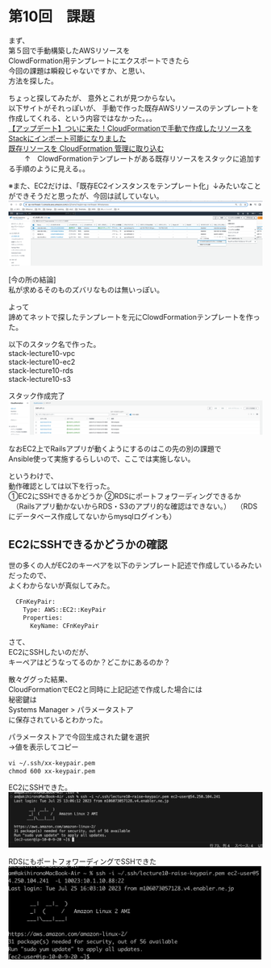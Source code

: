 # 第10回　課題

まず、  
第５回で手動構築したAWSリソースを  
ClowdFormation用テンプレートにエクスポートできたら  
今回の課題は瞬殺じゃないですか、と思い、  
方法を探した。  

ちょっと探してみたが、  意外とこれが見つからない。  
以下サイトがそれっぽいが、  手動で作った既存AWSリソースのテンプレートを作成してくれる、という内容ではなかった。。。  
[【アップデート】ついに来た！CloudFormationで手動で作成したリソースをStackにインポート可能になりました](https://dev.classmethod.jp/articles/cloudformation-import-existing-resources/)  
[既存リソースを CloudFormation 管理に取り込む](https://docs.aws.amazon.com/ja_jp/AWSCloudFormation/latest/UserGuide/resource-import.html)  
　　 ↑　ClowdFormationテンプレートがある既存リソースをスタックに追加する手順のように見える。。

※また、EC2だけは、「既存EC2インスタンスをテンプレート化」↓みたいなことができそうだと思ったが、今回は試していない。
![ec2ins-output-template.png](./files/ec2ins-output-template.png)

 [今の所の結論]  
私が求めるそのものズバリなものは無いっぽい。

よって  
諦めてネットで探したテンプレートを元にClowdFormationテンプレートを作った。

以下のスタック名で作った。  
stack-lecture10-vpc  
stack-lecture10-ec2  
stack-lecture10-rds  
stack-lecture10-s3  

スタック作成完了
![stacks-create-complete.png](./files/stacks-create-complete.png)

なおEC2上でRailsアプリが動くようにするのはこの先の別の課題で   
Ansible使って実施するらしいので、ここでは実施しない。

というわけで、   
動作確認としては以下を行った。  
①EC2にSSHできるかどうか
②RDSにポートフォワーディングできるか
　（Railsアプリ動かないからRDS・S3のアプリ的な確認はできない。）
　（RDSにデータベース作成してないからmysqlログインも）

## EC2にSSHできるかどうかの確認
世の多くの人がEC2のキーペアを以下のテンプレート記述で作成しているみたいだったので、  
よくわからないが真似してみた。  
~~~
  CFnKeyPair:
    Type: AWS::EC2::KeyPair
    Properties:
      KeyName: CFnKeyPair
~~~


さて、  
EC2にSSHしたいのだが、  
キーペアはどうなってるのか？どこかにあるのか？  

散々ググった結果、  
CloudFormationでEC2と同時に上記記述で作成した場合には  
秘密鍵は  
Systems Manager > パラメータストア  
に保存されているとわかった。  

パラメータストアで今回生成された鍵を選択  
→値を表示してコピー  
~~~
vi ~/.ssh/xx-keypair.pem  
chmod 600 xx-keypair.pem  
~~~

EC2にSSHできた。  
![ssh-to-ec2.png](./files/ssh-to-ec2.png)

RDSにもポートフォワーディングでSSHできた
![ssh-to-rds-with-port-fowarding.png](./files/ssh-to-rds-with-port-fowarding.png)




